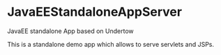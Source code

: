 # JavaEEStandaloneAppServer
JavaEE standalone App based on Undertow

This is a standalone demo app which allows to serve servlets and JSPs.

